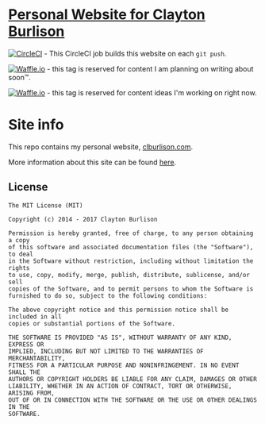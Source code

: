 [Personal Website for Clayton Burlison](https://clburlison.com)
===


[![CircleCI](https://circleci.com/gh/clburlison/clburlison.com.svg?style=svg)](https://circleci.com/gh/clburlison/clburlison.com)  - This CircleCI job builds this website on each `git push`.

[![Waffle.io](https://badge.waffle.io/clburlison/clburlison.com.svg?label=ready&title=Ready)](http://waffle.io/clburlison/clburlison.com) - this tag is reserved for content I am planning on writing about soon™.

[![Waffle.io](https://badge.waffle.io/clburlison/clburlison.com.svg?label=in%20progress&title=In%20Progress)](http://waffle.io/clburlison/clburlison.com) - this tag is reserved for content ideas I'm working on right now.

# Site info
This repo contains my personal website, [clburlison.com](https://clburlison.com).

More information about this site can be found [here](https://clburlison.com/about/site-info/).

## License

	The MIT License (MIT)

	Copyright (c) 2014 - 2017 Clayton Burlison

	Permission is hereby granted, free of charge, to any person obtaining a copy
	of this software and associated documentation files (the "Software"), to deal
	in the Software without restriction, including without limitation the rights
	to use, copy, modify, merge, publish, distribute, sublicense, and/or sell
	copies of the Software, and to permit persons to whom the Software is
	furnished to do so, subject to the following conditions:

	The above copyright notice and this permission notice shall be included in all
	copies or substantial portions of the Software.

	THE SOFTWARE IS PROVIDED "AS IS", WITHOUT WARRANTY OF ANY KIND, EXPRESS OR
	IMPLIED, INCLUDING BUT NOT LIMITED TO THE WARRANTIES OF MERCHANTABILITY,
	FITNESS FOR A PARTICULAR PURPOSE AND NONINFRINGEMENT. IN NO EVENT SHALL THE
	AUTHORS OR COPYRIGHT HOLDERS BE LIABLE FOR ANY CLAIM, DAMAGES OR OTHER
	LIABILITY, WHETHER IN AN ACTION OF CONTRACT, TORT OR OTHERWISE, ARISING FROM,
	OUT OF OR IN CONNECTION WITH THE SOFTWARE OR THE USE OR OTHER DEALINGS IN THE
	SOFTWARE.
